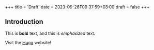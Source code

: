 +++
title = 'Draft'
date = 2023-09-26T09:37:59+08:00
draft = false
+++

## Introduction

This is **bold** text, and this is *emphasized* text.

Visit the [Hugo](https://gohugo.io) website!
